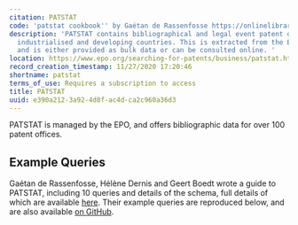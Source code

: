 ```yaml
---
citation: PATSTAT
code: 'patstat cookbook'' by Gaétan de Rassenfosse https://onlinelibrary.wiley.com/doi/full/10.1111/1467-8462.12073 '
description: 'PATSTAT contains bibliographical and legal event patent data from leading
  industrialised and developing countries. This is extracted from the EPO’s databases
  and is either provided as bulk data or can be consulted online. '
location: https://www.epo.org/searching-for-patents/business/patstat.html#tab3
record_creation_timestamp: 11/27/2020 17:20:46
shortname: patstat
terms_of_use: Requires a subscription to access
title: PATSTAT
uuid: e390a212-3a92-4d8f-ac4d-ca2c960a36d3
---
```


PATSTAT is managed by the EPO, and offers bibliographic data for over 100 patent offices.

## Example Queries

Gaétan de Rassenfosse, Hélène Dernis and Geert Boedt wrote a guide to PATSTAT, including 10 queries and details of the schema, full details of which are available [here](https://onlinelibrary.wiley.com/doi/epdf/10.1111/1467-8462.12073). Their example queries are reproduced below, and are also available [on GitHub](https://github.com/gderasse/patstat_register).

